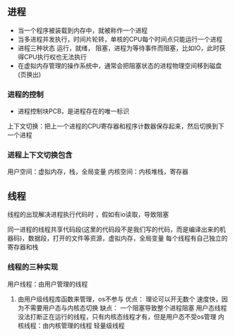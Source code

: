 ## 进程
- 当一个程序被装载到内存中，就被称作一个进程
- 当多进程并发执行，时间片轮转，单核的CPU每个时间点只能运行一个进程
- 进程三种状态 运行，就绪，
  阻塞，进程为等待事件而阻塞，比如IO，此时获得CPU执行权也无法执行
- 在虚拟内存管理的操作系统中，通常会把阻塞状态的进程物理空间移到磁盘(页换出)

### 进程的控制
- 进程控制块PCB，是进程存在的唯一标识

上下文切换：把上一个进程的CPU寄存器和程序计数器保存起来，然后切换到下一个进程

### 进程上下文切换包含
用户空间：虚拟内存，栈，全局变量
内核空间：内核堆栈，寄存器



## 线程
线程的出现解决进程执行代码时 ，假如有io读取，导致阻塞

同一进程的线程共享代码段(这里的代码段不是我们写的代码，而是编译出来的机器码)，数据段，打开的文件等资源，虚拟内存，全局变量
每个线程有自己独立的寄存器和栈


### 线程的三种实现
用户线程：由用户管理的线程
1. 由用户级线程库函数来管理，os不参与
优点：
理论可以开无数个
速度快，因为不需要用户态与内核态切换
缺点：
一个阻塞导致整个进程阻塞
用户态线程没法打断正在运行的线程，只有内核态线程才有，但是用户态不受os管理
内核线程：由内核管理的线程
轻量级线程
